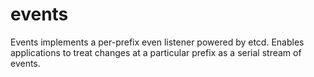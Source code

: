 # events

Events implements a per-prefix even listener powered by etcd. Enables applications to treat changes at a particular prefix as a serial stream of events.
